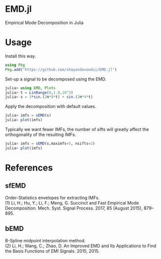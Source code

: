 # EMD.jl
Empirical Mode Decomposition in Julia
# Usage
Install this way.
```julia
using Pkg
Pkg.add("https://github.com/shayandavoodii/EMD.jl")
```

Set-up a signal to be decomposed using the EMD.
```julia
julia> using EMD, Plots
julia> t = LinRange(0,1.0,10^3)
julia> s = 3*sin.(2π*8*t) + sin.(2π*4*t)
```

Apply the decomposition with default values.
```julia
julia> imfs = sEMD(s)
julia> plot(imfs)
```

Typically we want fewer IMFs, the number of sifts will greatly affect the orthogonality of the resulting IMFs.
```julia
julia> imfs = sEMD(s,maximfs=5, nsifts=2)
julia> plot(imfs)
```
# References
## sfEMD
Order-Statistics envelopes for extracting IMFs.  
(1) Li, H.; Hu, Y.; Li, F.; Meng, G. Succinct and Fast Empirical Mode Decomposition. Mech. Syst. Signal Process. 2017, 85 (August 2015), 879–895.

## bEMD
B-Spline midpoint interpolation method.  
(2) Li, H.; Wang, C.; Zhao, D. An Improved EMD and Its Applications to Find the Basis Functions of EMI Signals. 2015, 2015.
